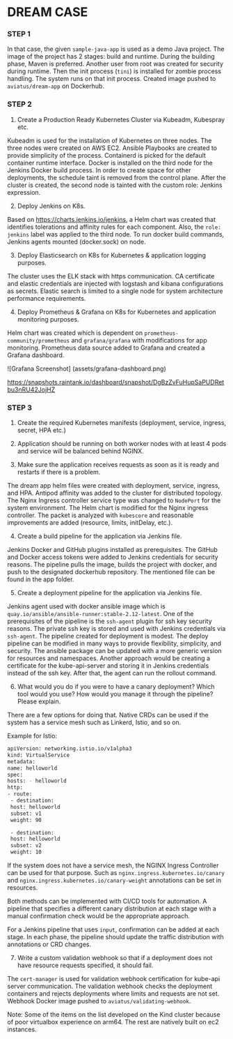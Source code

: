 # DREAM CASE

### STEP 1

In that case, the given `sample-java-app` is used as a demo Java project. The image of the project has 2 stages: build and runtime. During the building phase, Maven is preferred. Another user from root was created for security during runtime. Then the init process (`tini`) is installed for zombie process handling. The system runs on that init process. Created image pushed to `aviatus/dream-app` on Dockerhub.

### STEP 2

1. Create a Production Ready Kubernetes Cluster via Kubeadm, Kubespray etc.

Kubeadm is used for the installation of Kubernetes on three nodes. The three nodes were created on AWS EC2. Ansible Playbooks are created to provide simplicity of the process. Containerd is picked for the default container runtime interface. Docker is installed on the third node for the Jenkins Docker build process. In order to create space for other deployments, the schedule taint is removed from the control plane. After the cluster is created, the second node is tainted with the custom role: Jenkins expression.

2. Deploy Jenkins on K8s.

Based on https://charts.jenkins.io/jenkins, a Helm chart was created that identifies tolerations and affinity rules for each component. Also, the `role: jenkins` label was applied to the third node. To run docker build commands, Jenkins agents mounted (docker.sock) on node.

3. Deploy Elasticsearch on K8s for Kubernetes & application logging purposes.

The cluster uses the ELK stack with https communication. CA certificate and elastic credentials are injected with logstash and kibana configurations as secrets. Elastic search is limited to a single node for system architecture performance requirements.

4. Deploy Prometheus & Grafana on K8s for Kubernetes and application monitoring purposes.

Helm chart was created which is dependent on `prometheus-community/prometheus` and `grafana/grafana` with modifications for app monitoring. Prometheus data source added to Grafana and created a Grafana dashboard.

![Grafana Screenshot] (assets/grafana-dashboard.png)

https://snapshots.raintank.io/dashboard/snapshot/DgBzZvFuHupSaPUDRetbu3nRU42JojHZ

### STEP 3

1. Create the required Kubernetes manifests (deployment, service, ingress, secret, HPA etc.)

2. Application should be running on both worker nodes with at least 4 pods and service will be balanced behind NGINX.

3. Make sure the application receives requests as soon as it is ready and restarts if there is a problem.

The dream app helm files were created with deployment, service, ingress, and HPA. Antipod affinity was added to the cluster for distributed topology. The Nginx Ingress controller service type was changed to `NodePort` for the system environment. The Helm chart is modified for the Nginx ingress controller. The packet is analyzed with `kubescore` and reasonable improvements are added (resource, limits, initDelay, etc.).

4. Create a build pipeline for the application via Jenkins file.

Jenkins Docker and GitHub plugins installed as prerequisites. The GitHub and Docker access tokens were added to Jenkins credentials for security reasons. The pipeline pulls the image, builds the project with docker, and push to the designated dockerhub repository. The mentioned file can be found in the app folder.

5. Create a deployment pipeline for the application via Jenkins file.

Jenkins agent used with docker ansible image which is `quay.io/ansible/ansible-runner:stable-2.12-latest`. One of the prerequisites of the pipeline is the `ssh-agent` plugin for ssh key security reasons. The private ssh key is stored and used with Jenkins credentials via `ssh-agent`. The pipeline created for deployment is modest. The deploy pipeline can be modified in many ways to provide flexibility, simplicity, and security. The ansible package can be updated with a more generic version for resources and namespaces. Another approach would be creating a certificate for the kube-api-server and storing it in Jenkins credentials instead of the ssh key. After that, the agent can run the rollout command.

6. What would you do if you were to have a canary deployment? Which tool would you use? How would you manage it through the pipeline? Please explain.

There are a few options for doing that. Native CRDs can be used if the system has a service mesh such as Linkerd, Istio, and so on.

Example for Istio:

```sh
apiVersion: networking.istio.io/v1alpha3
kind: VirtualService
metadata:
name: helloworld
spec:
hosts: - helloworld
http:
- route:
 - destination:
 host: helloworld
 subset: v1
 weight: 90

 - destination:
 host: helloworld
 subset: v2
 weight: 10
```

If the system does not have a service mesh, the NGINX Ingress Controller can be used for that purpose. Such as `nginx.ingress.kubernetes.io/canary` and `nginx.ingress.kubernetes.io/canary-weight` annotations can be set in resources.

Both methods can be implemented with CI/CD tools for automation. A pipeline that specifies a different canary distribution at each stage with a manual confirmation check would be the appropriate approach.

For a Jenkins pipeline that uses `input`, confirmation can be added at each stage. In each phase, the pipeline should update the traffic distribution with annotations or CRD changes.

7. Write a custom validation webhook so that if a deployment does not have resource requests specified, it should fail.

The `cert-manager` is used for validation webhook certification for kube-api server communication. The validation webhook checks the deployment containers and rejects deployments where limits and requests are not set. Webhook Docker image pushed to `aviatus/validating-webhook`.

Note: Some of the items on the list developed on the Kind cluster because of poor virtualbox experience on arm64. The rest are natively built on ec2 instances.
